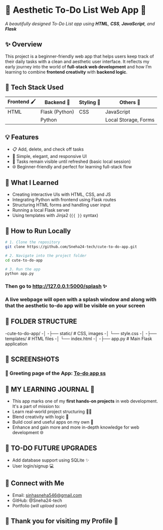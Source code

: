 # 🌸 Aesthetic To-Do List Web App 🌸  
_A beautifully designed To-Do List app using **HTML**, **CSS**, **JavaScript**, and **Flask**_

## ✨ Overview

This project is a beginner-friendly web app that helps users keep track of their daily tasks with a clean and aesthetic user interface. It reflects my early journey into the world of **full-stack web development** and how I’m learning to combine **frontend creativity** with **backend logic**.



## 🔧 Tech Stack Used

| Frontend 🖌️         | Backend 🔁        | Styling 🎨      | Others 🧩              |
|----------------------|-------------------|------------------|------------------------|
| HTML                 | Flask (Python)    | CSS              | JavaScript             |
|                      | Python             |                  | Local Storage, Forms   |


## 💡 Features

- 📋 Add, delete, and check off tasks
- 🎀 Simple, elegant, and responsive UI
- 💾 Tasks remain visible until refreshed (basic local session)
- 🌐 Beginner-friendly and perfect for learning full-stack flow


## 🧠 What I Learned

- Creating interactive UIs with HTML, CSS, and JS
- Integrating Python with frontend using Flask routes
- Structuring HTML forms and handling user input
- Running a local Flask server
- Using templates with Jinja2 (`{{ }}` syntax)

## 🚀 How to Run Locally

```bash
# 1. Clone the repository
git clone https://github.com/Sneha24-tech/cute-to-do-app.git

# 2. Navigate into the project folder
cd cute-to-do-app

# 3. Run the app
python app.py

```

### Then go to http://127.0.0.1:5000/splash ✨
### A live webpage will open with a splash window and along with that the aesthetic to-do app will be visible on your screen

## 📁 FOLDER STRUCTURE

-cute-to-do-app/
-│
-├── static/             # CSS, images
-│   └── style.css
-│
-├── templates/          # HTML files
-│   └── index.html
-│
-├── app.py              # Main Flask application

## 📸 SCREENSHOTS
### 🌸 Greeting page of the App: [To-do app ss](https://github.com/Sneha24-tech/cute-to-do-app/blob/master/welcomepage.png?raw=true)

## 🌈 MY LEARNING JOURNAL 🌸

- This app marks one of my **first hands-on projects** in web development. It's a part of mission to:
- Learn real-world project structuring 👩‍💻
- Blend creativity with logic 🧠
- Build cool and useful apps on my own 📝
- Enhance and gain more and more in-depth knowledge for web development 🌐

## 🚀 TO-DO FUTURE UPGRADES

- Add database support using SQLite ✨
- User login/signup 💻

## 🌈 Connect with Me
- Email: sinhasneha546@gmail.com
- GitHub: @Sneha24-tech
- Portfolio (*will upload soon*)

## 💫 Thank you for visiting my Profile 💫

